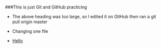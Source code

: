 ###This is just Git and GitHub practicing

- The above heading was too large, so I edited it on GitHub then ran a git pull origin master
- Changing one file

- [Hello](test/hello.md)
